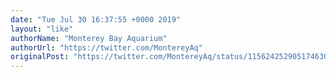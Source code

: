 ```yaml
---
date: "Tue Jul 30 16:37:55 +0000 2019"
layout: "like"
authorName: "Monterey Bay Aquarium"
authorUrl: "https://twitter.com/MontereyAq"
originalPost: "https://twitter.com/MontereyAq/status/1156242529051746304"
---
```

